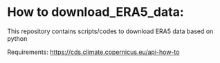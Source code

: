 # How to download_ERA5_data:
This repository contains scripts/codes to download ERA5 data based on python

Requirements:
https://cds.climate.copernicus.eu/api-how-to
